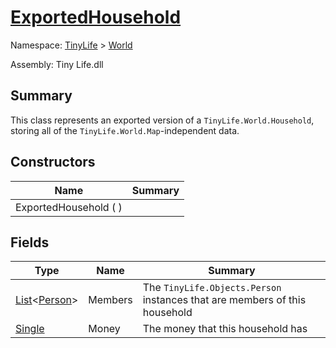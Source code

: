 # [ExportedHousehold](./ExportedHousehold.md)

Namespace: [TinyLife]() > [World]()

Assembly: Tiny Life.dll

## Summary
This class represents an exported version of a `TinyLife.World.Household`, storing all of the `TinyLife.World.Map`-independent data.

## Constructors

| Name | Summary | 
| --- | --- | 
| ExportedHousehold (  ) |  | 


## Fields

| Type | Name | Summary | 
| --- | --- | --- | 
| [List](https://docs.microsoft.com/en-us/dotnet/api/System.Collections.Generic.List-1)\<[Person](./../Objects/Person.md)> | Members | The `TinyLife.Objects.Person` instances that are members of this household | 
| [Single](https://docs.microsoft.com/en-us/dotnet/api/System.Single) | Money | The money that this household has | 



